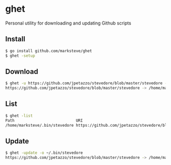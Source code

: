 ghet
====

Personal utility for downloading and updating Github scripts

Install
-------
```sh
$ go install github.com/marksteve/ghet
$ ghet -setup
```


Download
--------
```sh
$ ghet -u https://github.com/jpetazzo/stevedore/blob/master/stevedore -o ~/.bin/stevedore
https://github.com/jpetazzo/stevedore/blob/master/stevedore -> /home/marksteve/.bin/stevedore
```

List
----
```sh
$ ghet -list
Path                           URI
/home/marksteve/.bin/stevedore https://github.com/jpetazzo/stevedore/blob/master/stevedore
```

Update
------
```sh
$ ghet -update -o ~/.bin/stevedore
https://github.com/jpetazzo/stevedore/blob/master/stevedore -> /home/marksteve/.bin/stevedore
```
